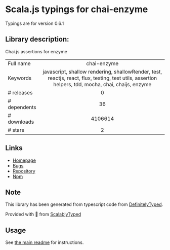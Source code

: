 
# Scala.js typings for chai-enzyme

Typings are for version 0.6.1

## Library description:
Chai.js assertions for enzyme

|                    |                 |
| ------------------ | :-------------: |
| Full name          | chai-enzyme |
| Keywords           | javascript, shallow rendering, shallowRender, test, reactjs, react, flux, testing, test utils, assertion helpers, tdd, mocha, chai, chaijs, enzyme |
| # releases         | 0 |
| # dependents       | 36 |
| # downloads        | 4106614 |
| # stars            | 2 |

## Links
- [Homepage](https://github.com/producthunt/chai-enzyme)
- [Bugs](https://github.com/producthunt/chai-enzyme/issues)
- [Repository](https://github.com/producthunt/chai-enzyme)
- [Npm](https://www.npmjs.com/package/chai-enzyme)
    


## Note
This library has been generated from typescript code from [DefinitelyTyped](https://definitelytyped.org).

Provided with :purple_heart: from [ScalablyTyped](https://github.com/oyvindberg/ScalablyTyped)

## Usage
See [the main readme](../../readme.md) for instructions.


